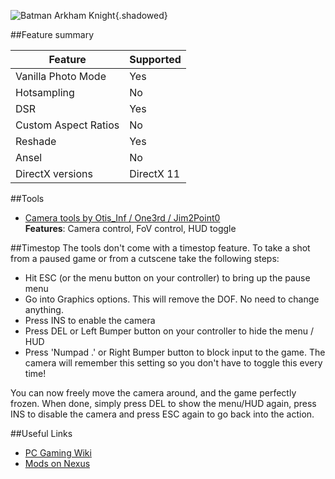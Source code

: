 ![Batman Arkham Knight](Images\batman_ak_header.png "Shot by Otis_Inf"){.shadowed}

##Feature summary

Feature | Supported
--|--
Vanilla Photo Mode | Yes
Hotsampling | No
DSR | Yes
Custom Aspect Ratios | No
Reshade | Yes
Ansel | No
DirectX versions | DirectX 11
 
##Tools
* [Camera tools by Otis_Inf / One3rd / Jim2Point0](https://github.com/FransBouma/InjectableGenericCameraSystem/tree/master/Cameras/BatmanArkhamKnight)  
**Features**: Camera control, FoV control, HUD toggle

##Timestop
The tools don't come with a timestop feature. To take a shot from a paused game or from a cutscene take the following steps: 

- Hit ESC (or the menu button on your controller) to bring up the pause menu
- Go into Graphics options. This will remove the DOF. No need to change anything.
- Press INS to enable the camera 
- Press DEL or Left Bumper button on your controller to hide the menu / HUD
- Press 'Numpad .' or Right Bumper button to block input to the game. The camera will remember this setting so
  you don't have to toggle this every time!

You can now freely move the camera around, and the game perfectly frozen. When done, simply press DEL to show the menu/HUD again, 
press INS to disable the camera and press ESC again to go back into the action. 

##Useful Links

* [PC Gaming Wiki](https://pcgamingwiki.com/wiki/Batman:_Arkham_Knight)
* [Mods on Nexus](https://www.nexusmods.com/batmanarkhamknight)